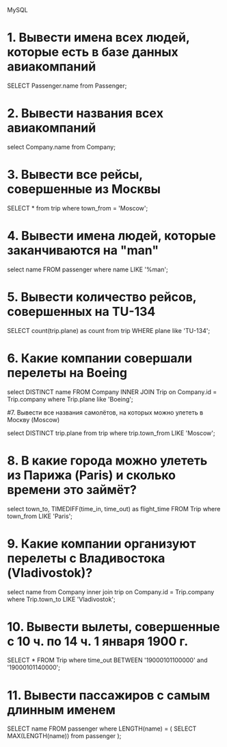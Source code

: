 


MySQL

# 1. Вывести имена всех людей, которые есть в базе данных авиакомпаний

SELECT Passenger.name
from Passenger;

# 2. Вывести названия всеx авиакомпаний

select Company.name
from Company;

# 3. Вывести все рейсы, совершенные из Москвы

SELECT *
from trip
where town_from = 'Moscow';

# 4. Вывести имена людей, которые заканчиваются на "man"

select name
FROM passenger
where name LIKE '%man';

# 5. Вывести количество рейсов, совершенных на TU-134

SELECT count(trip.plane) as count
from trip
WHERE plane like 'TU-134';

# 6. Какие компании совершали перелеты на Boeing

select DISTINCT name
FROM Company
  INNER JOIN Trip on Company.id = Trip.company
where Trip.plane like 'Boeing';

#7. Вывести все названия самолётов, на которых можно улететь в Москву (Moscow)

select DISTINCT trip.plane
from trip
where trip.town_from LIKE 'Moscow';

# 8. В какие города можно улететь из Парижа (Paris) и сколько времени это займёт?

select town_to,
  TIMEDIFF(time_in, time_out) as flight_time
FROM Trip
where town_from LIKE 'Paris';

# 9. Какие компании организуют перелеты с Владивостока (Vladivostok)?

select name
from Company
  inner join trip on Company.id = Trip.company
where Trip.town_to LIKE 'Vladivostok';

# 10. Вывести вылеты, совершенные с 10 ч. по 14 ч. 1 января 1900 г.

SELECT *
FROM Trip
where time_out BETWEEN '19000101100000' and '19000101140000';

# 11. Вывести пассажиров с самым длинным именем

SELECT name
FROM passenger
where LENGTH(name) = (
    SELECT MAX(LENGTH(name))
    from passenger
  );
